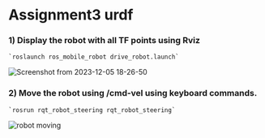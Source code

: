 # Assignment3 urdf

### 1) Display the robot with all TF points using Rviz
    `roslaunch ros_mobile_robot drive_robot.launch`
    
    
  ![Screenshot from 2023-12-05 18-26-50](https://github.com/soojin-p/UNLV_CpE476/assets/72116811/d19fe6dd-e534-435e-8dab-51f6307e3511)
 
    
### 2) Move the robot using /cmd-vel using keyboard commands.

    `rosrun rqt_robot_steering rqt_robot_steering`
    
![robot moving](https://github.com/soojin-p/UNLV_CpE476/issues/1#issue-2027515478)
